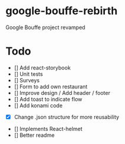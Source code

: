 # google-bouffe-rebirth
Google Bouffe project revamped


# Todo
- [] Add react-storybook
- [] Unit tests
- [] Surveys
- [] Form to add own restaurant
- [] Improve design / Add header / footer
- [] Add toast to indicate flow
- [] Add konami code
- [x] Change .json structure for more reusability
- [] Implements React-helmet
- [] Better readme